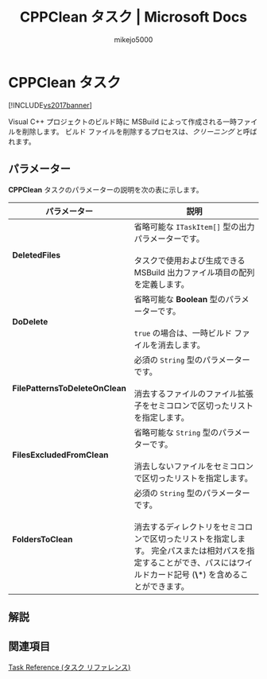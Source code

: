 ﻿---
title: CPPClean タスク | Microsoft Docs
ms.date: 11/15/2016
ms.prod: visual-studio-dev14
ms.technology: msbuild
ms.topic: reference
f1_keywords:
- vc.task.cppclean
dev_langs:
- VB
- CSharp
- C++
- jsharp
- C++
helpviewer_keywords:
- MSBuild (Visual C++), CPPClean task
- CPPClean task (MSBuild (Visual C++))
ms.assetid: b62a482e-8fb5-4999-b50b-6605a078e291
caps.latest.revision: 8
author: mikejo5000
ms.author: mikejo
manager: jillfra
ms.openlocfilehash: e29a80c9cc3f492a19de630e2a09e1f15ca9c45c
ms.sourcegitcommit: 8b538eea125241e9d6d8b7297b72a66faa9a4a47
ms.translationtype: MTE95
ms.contentlocale: ja-JP
ms.lasthandoff: 01/23/2019
ms.locfileid: "54791440"
---
# <a name="cppclean-task"></a>CPPClean タスク
[!INCLUDE[vs2017banner](../includes/vs2017banner.md)]


Visual C++ プロジェクトのビルド時に MSBuild によって作成される一時ファイルを削除します。 ビルド ファイルを削除するプロセスは、*クリーニング* と呼ばれます。  

## <a name="parameters"></a>パラメーター  
 **CPPClean** タスクのパラメーターの説明を次の表に示します。  


|            パラメーター            |                                                                                                説明                                                                                                 |
|---------------------------------|------------------------------------------------------------------------------------------------------------------------------------------------------------------------------------------------------------|
|        **DeletedFiles**         |                               省略可能な `ITaskItem[]` 型の出力パラメーターです。<br /><br /> タスクで使用および生成できる MSBuild 出力ファイル項目の配列を定義します。                                |
|          **DoDelete**           |                                                            省略可能な **Boolean** 型のパラメーターです。<br /><br /> `true` の場合は、一時ビルド ファイルを消去します。                                                             |
| **FilePatternsToDeleteOnClean** |                                            必須の `String` 型のパラメーターです。<br /><br /> 消去するファイルのファイル拡張子をセミコロンで区切ったリストを指定します。                                             |
|   **FilesExcludedFromClean**    |                                                    省略可能な `String` 型のパラメーターです。<br /><br /> 消去しないファイルをセミコロンで区切ったリストを指定します。                                                    |
|       **FoldersToClean**        | 必須の `String` 型のパラメーターです。<br /><br /> 消去するディレクトリをセミコロンで区切ったリストを指定します。 完全パスまたは相対パスを指定することができ、パスにはワイルドカード記号 (**\\**\*) を含めることができます。 |

## <a name="remarks"></a>解説  

## <a name="see-also"></a>関連項目
 [Task Reference (タスク リファレンス)](../msbuild/msbuild-task-reference.md)
